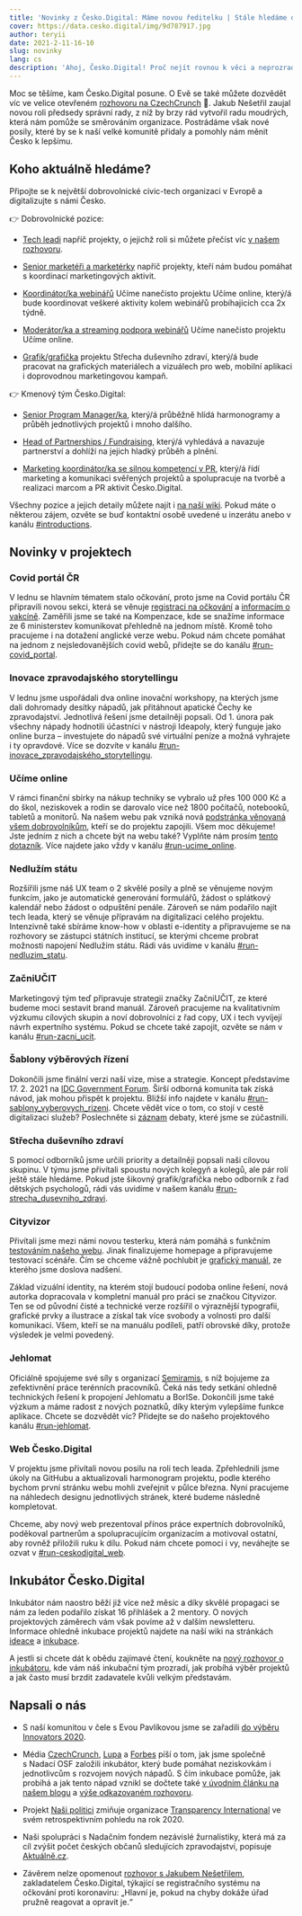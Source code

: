 ```yaml
---
title: 'Novinky z Česko.Digital: Máme novou ředitelku | Stále hledáme další týmové posily'
cover: https://data.cesko.digital/img/9d787917.jpg
author: teryii
date: 2021-2-11-16-10
slug: novinky
lang: cs
description: 'Ahoj, Česko.Digital! Proč nejít rovnou k věci a neprozradit vám naši největší novinku? Máme novou ředitelku! 🥳 Od 1. 2. se jí stala Eva Pavlíková, která je silný tahoun a doteď o naše projekty a komunitu pečovala v pozici provozní ředitelky.'
---
```


Moc se těšíme, kam Česko.Digital posune. O Evě se také můžete dozvědět víc ve velice otevřeném [rozhovoru na CzechCrunch](https://www.czechcrunch.cz/2021/02/blizko-smrti-i-zavislost-nejen-na-praci-eva-pavlikova-je-novou-sefkou-cesko-digital-a-vypravi-svuj-slozity-zivotni-pribeh/) 💙. Jakub Nešetřil zaujal novou roli předsedy správní rady, z níž by brzy rád vytvořil radu moudrých, která nám pomůže se směrováním organizace. Postrádáme však nové posily, které by se k naší velké komunitě přidaly a pomohly nám měnit Česko k lepšímu.

## Koho aktuálně hledáme?

Připojte se k největší dobrovolnické civic-tech organizaci v Evropě a digitalizujte s námi Česko.

👉 Dobrovolnické pozice:

- [Tech leadi](https://wiki.cesko.digital/display/CD/Tech-lead) napříč projekty, o jejichž roli si můžete přečíst víc [v našem rozhovoru](https://blog.cesko.digital/2021/02/tech-leads).

- [Senior marketéři a marketérky](https://cesko-digital.slack.com/archives/CV9HAUVPU/p1612968609005800) napříč projekty, kteří nám budou pomáhat s koordinací marketingových aktivit.

- [Koordinátor/ka webinářů](https://cesko-digital.slack.com/archives/CKDG4278A/p1611947974023000) Učíme nanečisto projektu Učíme online, který/á bude koordinovat veškeré aktivity kolem webinářů probíhajících cca 2x týdně.

- [Moderátor/ka a streaming podpora webinářů](https://cesko-digital.slack.com/archives/CUXRHTY58/p1610985203052600) Učíme nanečisto projektu Učíme online.

- [Grafik/grafička](https://cesko-digital.slack.com/archives/CK3A3G7N2/p1606894337089900) projektu Střecha duševního zdraví, který/á bude pracovat na grafických materiálech a vizuálech pro web, mobilní aplikaci i doprovodnou marketingovou kampaň.

👉 Kmenový tým Česko.Digital:

- [Senior Program Manager/ka](https://wiki.cesko.digital/pages/viewpage.action?pageId=1580513), který/á průběžně hlídá harmonogramy a průběh jednotlivých projektů i mnoho dalšího.

- [Head of Partnerships / Fundraising](https://wiki.cesko.digital/pages/viewpage.action?pageId=1581008), který/á vyhledává a navazuje partnerství a dohlíží na jejich hladký průběh a plnění.

- [Marketing koordinátor/ka se silnou kompetencí v PR](https://wiki.cesko.digital/pages/viewpage.action?pageId=1583843), který/á řídí marketing a komunikaci svěřených projektů a spolupracuje na tvorbě a realizaci marcom a PR aktivit Česko.Digital.

Všechny pozice a jejich detaily můžete najít i [na naší wiki](https://wiki.cesko.digital/pages/viewpage.action?pageId=1573299). Pokud máte o některou zájem, ozvěte se buď kontaktní osobě uvedené u inzerátu anebo v kanálu [#introductions](https://cesko-digital.slack.com/archives/CJVB0MVCM).

## Novinky v projektech

### Covid portál ČR

V lednu se hlavním tématem stalo očkování, proto jsme na Covid portálu ČR připravili novou sekci, která se věnuje [registraci na očkování](https://covid.gov.cz/situace/registrace-na-ockovani) a [informacím o vakcíně](https://covid.gov.cz/situace/informace-o-vakcine). Zaměřili jsme se také na Kompenzace, kde se snažíme informace ze 6 ministerstev komunikovat přehledně na jednom místě. Kromě toho pracujeme i na dotažení anglické verze webu. Pokud nám chcete pomáhat na jednom z nejsledovanějších covid webů, přidejte se do kanálu [#run-covid_portal](https://cesko-digital.slack.com/archives/C01DGSL4JFN).

### Inovace zpravodajského storytellingu

V lednu jsme uspořádali dva online inovační workshopy, na kterých jsme dali dohromady desítky nápadů, jak přitáhnout apatické Čechy ke zpravodajství. Jednotlivá řešení jsme detailněji popsali. Od 1. února pak všechny nápady hodnotili účastníci v nástroji Ideapoly, který funguje jako online burza – investujete do nápadů své virtuální peníze a možná vyhrajete i ty opravdové. Více se dozvíte v kanálu [#run-inovace\_zpravodajského\_storytellingu](https://cesko-digital.slack.com/archives/C01AENB1LPP).

### Učíme online

V rámci finanční sbírky na nákup techniky se vybralo už přes 100 000 Kč a do škol, neziskovek a rodin se darovalo více než 1800 počítačů, notebooků, tabletů a monitorů. Na našem webu pak vzniká nová [podstránka věnovaná všem dobrovolníkům](https://www.ucimeonline.cz/tym/), kteří se do projektu zapojili. Všem moc děkujeme! Jste jedním z nich a chcete být na webu také? Vyplňte nám prosím [tento dotazník](https://airtable.com/shrARmhggrG6hLs53). Více najdete jako vždy v kanálu [#run-ucime_online](https://cesko-digital.slack.com/archives/CUXRHTY58).

### Nedlužím státu

Rozšířili jsme náš UX team o 2 skvělé posily a plně se věnujeme novým funkcím, jako je automatické generování formulářů, žádost o splátkový kalendář nebo žádost o odpuštění penále. Zároveň se nám podařilo najít tech leada, který se věnuje přípravám na digitalizaci celého projektu. Intenzivně také sbíráme know-how v oblasti e-identity a připravujeme se na rozhovory se zástupci státních institucí, se kterými chceme probrat možnosti napojení Nedlužím státu. Rádi vás uvidíme v kanálu [#run-nedluzim_statu](https://cesko-digital.slack.com/archives/CHTQQN5AL).

### ZačniUČIT

Marketingový tým teď připravuje strategii značky ZačniUČIT, ze které budeme moci sestavit brand manuál. Zároveň pracujeme na kvalitativním výzkumu cílových skupin a noví dobrovolníci z řad copy, UX i tech vyvíjejí návrh expertního systému. Pokud se chcete také zapojit, ozvěte se nám v kanálu [#run-zacni_ucit](https://cesko-digital.slack.com/archives/C01CDSTV8KF).

### Šablony výběrových řízení

Dokončili jsme finální verzi naší vize, mise a strategie. Koncept představíme 17. 2. 2021 na [IDC Government Forum](https://www.idc.com/cee/events/68203-idc-government-forum). Širší odborná komunita tak získá návod, jak mohou přispět k projektu. Bližší info najdete v kanálu [#run-sablony\_vyberovych\_rizeni](https://cesko-digital.slack.com/archives/CSHURJA9L). Chcete vědět více o tom, co stojí v cestě digitalizaci služeb? Poslechněte si [záznam](https://www.youtube.com/watch?v=J81KfLMlPIY&feature=youtu.be&ab_channel=Principalengineering) debaty, které jsme se zúčastnili.

### Střecha duševního zdraví

S pomocí odborníků jsme určili priority a detailněji popsali naši cílovou skupinu. V týmu jsme přivítali spoustu nových kolegyň a kolegů, ale pár rolí ještě stále hledáme. Pokud jste šikovný grafik/grafička nebo odborník z řad dětských psychologů, rádi vás uvidíme v našem kanálu  [#﻿run-strecha\_dusevniho\_zdravi](https://app.slack.com/client/TG21XF887/C01168N8XP1/details/).

### Cityvizor

Přivítali jsme mezi námi novou testerku, která nám pomáhá s funkčním [testováním našeho webu](https://cityvizor-test.ceskodigital.net/). Jinak finalizujeme homepage a připravujeme testovací scénáře. Čím se chceme vážně pochlubit je [grafický manuál](https://drive.google.com/file/d/1Ze7sF9H9YQwEuHB3xjKO1qxA0ktvbsdC/view?usp=sharing), ze kterého jsme doslova nadšení. 

Základ vizuální identity, na kterém stojí budoucí podoba online řešení, nová autorka dopracovala v kompletní manuál pro práci se značkou Cityvizor. Ten se od původní čisté a technické verze rozšířil o výraznější typografii, grafické prvky a ilustrace a získal tak více svobody a volnosti pro další komunikaci. Všem, kteří se na manuálu podíleli, patří obrovské díky, protože výsledek je velmi povedený.

### Jehlomat

Oficiálně spojujeme své síly s organizací [Semiramis](http://www.os-semiramis.cz/os-site/), s níž bojujeme za zefektivnění práce terénních pracovníků. Čeká nás tedy setkání ohledně technických řešení k propojení Jehlomatu a BorISe. Dokončili jsme také výzkum a máme radost z nových poznatků, díky kterým vylepšíme funkce aplikace. Chcete se dozvědět víc? Přidejte se do našeho projektového kanálu  [#run-jehlomat](https://cesko-digital.slack.com/archives/C017VKLRRC0).

### Web Česko.Digital

V projektu jsme přivítali novou posilu na roli tech leada. Zpřehlednili jsme úkoly na GitHubu a aktualizovali harmonogram projektu, podle kterého bychom první stránku webu mohli zveřejnit v půlce března. Nyní pracujeme na náhledech designu jednotlivých stránek, které budeme následně kompletovat.

Chceme, aby nový web prezentoval přínos práce expertních dobrovolníků, poděkoval partnerům a spolupracujícím organizacím a motivoval ostatní, aby rovněž přiložili ruku k dílu. Pokud nám chcete pomoci i vy, neváhejte se ozvat v [#run-ceskodigital_web](https://cesko-digital.slack.com/archives/CHG9NA23D).

## Inkubátor Česko.Digital

Inkubátor nám naostro běží již více než měsíc a díky skvělé propagaci se nám za leden podařilo získat 16 přihlášek a 2 mentory. O nových projektových záměrech vám však povíme až v dalším newsletteru. Informace ohledně inkubace projektů najdete na naší wiki na stránkách [ideace](https://wiki.cesko.digital/plugins/servlet/mobile?contentId=1581061#content/view/1581881) a [inkubace](https://wiki.cesko.digital/pages/viewpage.action?pageId=1579036).

A jestli si chcete dát k obědu zajímavé čtení, koukněte na [nový rozhovor o inkubátoru](https://blog.cesko.digital/2021/02/rozhovor-inkubator), kde vám náš inkubační tým prozradí, jak probíhá výběr projektů a jak často musí brzdit zadavatele kvůli velkým představám.

## Napsali o nás

-   S naší komunitou v čele s Evou Pavlíkovou jsme se zařadili [do výběru Innovators 2020](https://www.innovators20.cz/#eva-pavlikova).

-   Média [CzechCrunch](https://www.czechcrunch.cz/2021/01/cesko-digital-chce-nastartovat-vice-prospesnych-napadu-s-nadaci-osf-proto-spousti-inkubator-pro-neziskove-projekty/), [Lupa](https://www.lupa.cz/aktuality/cesko-digital-a-nadace-osf-spousteji-inkubator-verejne-prospesnych-projektu/) a [Forbes](https://forbes.cz/neziskovky-objevuji-svet-jednicek-a-nul-pomoci-jim-ma-inkubator-cesko-digital/) píší o tom, jak jsme společně s Nadací OSF založili inkubátor, který bude pomáhat neziskovkám i jednotlivcům s rozvojem nových nápadů. S čím inkubace pomůže, jak probíhá a jak tento nápad vznikl se dočtete také [v úvodním článku na našem blogu](https://blog.cesko.digital/2021/01/inkubator) a [výše odkazovaném rozhovoru](https://blog.cesko.digital/2021/02/rozhovor-inkubator).

-   Projekt [Naši politici](https://www.nasipolitici.cz/) zmiňuje organizace [Transparency International](https://www.transparency.cz/rok-2020-zachranene-a-ztracene-miliardy-a-pokracujici-deformace-statu/) ve svém retrospektivním pohledu na rok 2020.

-   Naši spolupráci s Nadačním fondem nezávislé žurnalistiky, která má za cíl zvýšit počet českých občanů sledujících zpravodajství, popisuje [Aktuálně.cz](https://zpravy.aktualne.cz/domaci/chysta-se-revoluce-v-ceske-novinarine/r~92264e7254f411eb8b230cc47ab5f122/).

-   Závěrem nelze opomenout [rozhovor s Jakubem Nešetřilem](https://www.e15.cz/rozhovory/kapacitni-problem-s-registracemi-na-ockovani-vyresi-hlavne-rozlozeni-naporu-mini-expert-na-digitalizaci-1377089), zakladatelem Česko.Digital, týkající se registračního systému na očkování proti koronaviru: „Hlavní je, pokud na chyby dokáže úřad pružně reagovat a opravit je.“